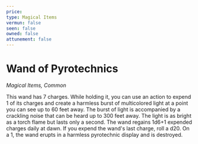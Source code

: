 ```yaml
---
price: 
type: Magical Items
vermun: false
seen: false
owned: false
attunement: false
---
```

# Wand of Pyrotechnics

*Magical Items, Common*

This wand has 7 charges. While holding it, you can use an action to expend 1 of its charges and create a harmless burst of multicolored light at a point you can see up to 60 feet away. The burst of light is accompanied by a crackling noise that can be heard up to 300 feet away. The light is as bright as a torch flame but lasts only a second. The wand regains 1d6+1 expended charges daily at dawn. If you expend the wand's last charge, roll a d20. On a 1, the wand erupts in a harmless pyrotechnic display and is destroyed.